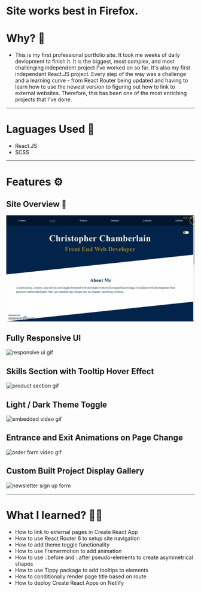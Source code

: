 # Site works best in Firefox.

# Why? 🤔
- This is my first professional portfolio site. It took me weeks of daily devlopment to finish it. It is the biggest, most complex, and most challenging independent project I've worked on so far. It's also my first independant React.JS project. Every step of the way was a challenge and a learning curve - from React Router being updated and having to learn how to use the newest version to figuring out how to link to external websites. Therefore, this has been one of the most enriching projects that I've done.

---

# Laguages Used 💬
- React.JS
- SCSS

---

# Features ⚙

## Site Overview 🧐
![site overview gif](./img/pfoverview.gif)

## Fully Responsive UI
![responsive ui gif](./img/pfresponsiveui.gif)

## Skills Section with Tooltip Hover Effect
![product section gif](./gifs/product-section.gif)

## Light / Dark Theme Toggle
![embedded video gif](./gifs/embedded-video.gif)

## Entrance and Exit Animations on Page Change
![order form video gif](./gifs/order-form.gif)

## Custom Built Project Display Gallery
![newsletter sign up form](./gifs/newsletter.gif)

---

# What I learned? 👨‍💻
- How to link to external pages in Create React App
- How to use React Router 6 to setup site navigation
- How to add theme toggle functionality
- How to use Framermotion to add animation 
- How to use ::before and ::after pseudo-elements to create asymmetrical shapes
- How to use Tippy package to add tooltips to elements
- How to conditionally render page title based on route
- How to deploy Create React Apps on Netlify
